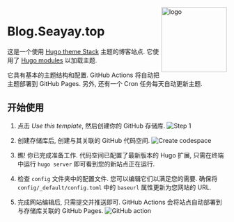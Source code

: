 <img align="right" width="150" alt="logo" src="https://user-images.githubusercontent.com/5889006/190859553-5b229b4f-c476-4cbd-928f-890f5265ca4c.png">

# Blog.Seayay.top

这是一个使用 [Hugo theme Stack](https://github.com/CaiJimmy/hugo-theme-stack) 主题的博客站点. 它使用了 [Hugo modules](https://gohugo.io/hugo-modules/) 以加载主题.

它具有基本的主题结构和配置. GitHub Actions 将自动把主题部署到 GitHub Pages. 另外, 还有一个 Cron 任务每天自动更新主题.

## 开始使用

1. 点击 *Use this template*, 然后创建你的 GitHub 存储库.
![Step 1](https://user-images.githubusercontent.com/5889006/156916624-20b2a784-f3a9-4718-aa5f-ce2a436b241f.png)

2. 创建存储库后, 创建与其关联的 GitHub 代码空间.
![Create codespace](https://user-images.githubusercontent.com/5889006/156916672-43b7b6e9-4ffb-4704-b4ba-d5ca40ffcae7.png)

3. 瞧! 你已完成准备工作. 代码空间已配置了最新版本的 Hugo 扩展, 只需在终端中运行 `hugo server` 即可看到您的新站点正在运行.

4. 检查 `config` 文件夹中的配置文件. 您可以编辑它们以满足您的需要. 确保将 `config/_default/config.toml` 中的 `baseurl` 属性更新为您网站的 URL.

5. 完成网站编辑后, 只需提交并推送即可. GitHub Actions 会将站点自动部署到与存储库关联的 GitHub Pages.
![GitHub action](https://user-images.githubusercontent.com/5889006/156916881-90b8bb9b-1925-4e60-9d7a-8026cda729bf.png)
